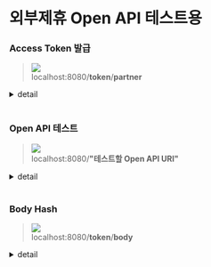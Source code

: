 # 외부제휴 Open API 테스트용

### Access Token 발급

> ![](https://img.shields.io/static/v1?label=&message=POST&color=brightgreen) <br>
> localhost:8080/**token**/**partner**

<details markdown="1">
<summary>detail</summary>

토큰 발급 테스트

#### Parameters

##### Body

|     name     |  type  |    description     | required |
|:------------:|:------:|:------------------:|:--------:|
|   clientId   | String | 클라이언트 id (API KEY) | Required |
| clientSecret | String |    클라이언트 Secret    | Required |

#### Response

```json
{
    "success": true,
    "responseCode": 0,
    "message": "Ok",
    "data": {
        "accessToken": "Bearer xxxxxxxxxxxxxxxxxxxx~~",
        "expiresIn": "86400"
    }
}
```

</details>
<br>






### Open API 테스트

> ![](https://img.shields.io/static/v1?label=&message=POST&color=brightgreen) <br>
> localhost:8080/**"테스트할 Open API URI"**

<details markdown="1">
<summary>detail</summary>


#### Parameters

##### Header

|     name      | type |    description     | required |
|:-------------:| :---: |:------------------:| :---: |
| Authorization | string |    Access Token    | **Required** |
|   ClientId    | string | 클라이언트 Id (API KEY) | **Required** |
| ClientSecret  | string |    클라이언트 Secret    | **Required** |

##### Body

각 Open API의 Body값 그대로 넣으면 됩니다.

</details>
<br>


### Body Hash

> ![](https://img.shields.io/static/v1?label=&message=POST&color=brightgreen) <br>
> localhost:8080/**token**/**body**

<details markdown="1">
<summary>detail</summary>

직접 java 코드로 Open API 호출 시 필요한 body 해시값 생성

#### Parameters

##### Params

|     name     |  type  |    description     | required |
|:------------:|:------:|:------------------:|:--------:|
| clientSecret | String |    클라이언트 Secret    | Required |

##### Body

해시 함수에 넣을 body값

#### Response

```json
{
  "success": true,
  "responseCode": 0,
  "message": "Ok",
  "data": "xxxxxxxxxxxxxxxxxxxx"
}
```

</details>
<br>
